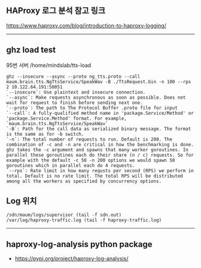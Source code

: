 ## HAProxy 로그 분석 참고 링크
https://www.haproxy.com/blog/introduction-to-haproxy-logging/
***
## ghz load test
95번 서버
/home/mindslab/tts-load
```
ghz --insecure --async --proto ng_tts.proto --call maum.brain.tts.NgTtsService/SpeakWav -B ./TtsRequest.bin -n 100 --rps 2 10.122.64.191:50051
`--insecure`: Use plaintext and insecure connection.
`--async`: Make requests asynchronous as soon as possible. Does not wait for request to finish before sending next one.
`--proto`: The path to The Protocol Buffer .proto file for input
`--call`: A fully-qualified method name in 'package.Service/Method' or 'package.Service.Method' format. For example, `maum.brain.tts.NgTtsService/SpeakWav` 
`-B`: Path for the call data as serialized binary message. The format is the same as for -b switch.
`-n`: The total number of requests to run. Default is 200. The combination of -c and -n are critical in how the benchmarking is done. ghz takes the -c argument and spawns that many worker goroutines. In parallel these goroutines each do their share (n / c) requests. So for example with the default -c 50 -n 200 options we would spawn 50 goroutines which in parallel each do 4 requests.
`--rps`: Rate limit in how many requsts per second (RPS) we perform in total. Default is no rate limit. The total RPS will be distributed among all the workers as specified by concurrency options.

```
## Log 위치

```
/sdn/maum/logs/supervisor (tail -f sdn.out)
/var/log/haproxy-traffic.log (tail -f haproxy-traffic.log)
```

***
## haproxy-log-analysis python package
- https://pypi.org/project/haproxy-log-analysis/
